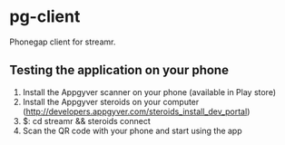 pg-client
=========

Phonegap client for streamr.

## Testing the application on your phone
1. Install the Appgyver scanner on your phone (available in Play store)
2. Install the Appgyver steroids on your computer (http://developers.appgyver.com/steroids_install_dev_portal)
3. $: cd streamr && steroids connect
4. Scan the QR code with your phone and start using the app
